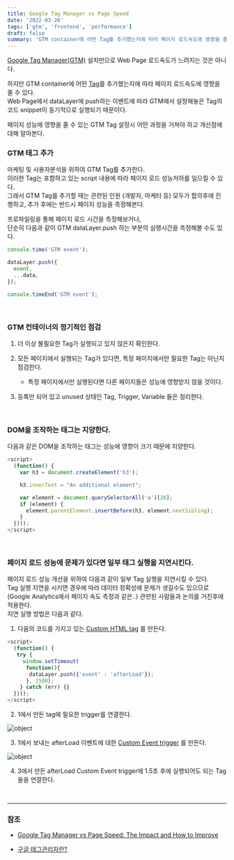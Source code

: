 ```yaml
---
title: Google Tag Manager vs Page Speed
date: '2022-03-26'
tags: ['gtm', 'frontend', 'performance']
draft: false
summary: 'GTM container에 어떤 Tag를 추가했는지에 따라 페이지 로드속도에 영향을 줄 수 있다. GTM Tag 설정시 어떤 과정을 거쳐야 하고 개선점에 대해 알아본다.'
---
```


[Google Tag Manager(GTM)](https://support.google.com/tagmanager/answer/6103696?hl=ko) 설치만으로 Web Page 로드속도가 느려지는 것은 아니다.

하지만 GTM container에 어떤 [Tag](https://developers.google.com/tag-platform/devguides#tags)를 추가했는지에 따라 페이지 로드속도에 영향을 줄 수 있다. <br />
Web Page에서 dataLayer에 push하는 이벤트에 따라 GTM에서 설정해놓은 Tag의 코드 snippet이 동기적으로 실행되기 때문이다. <br />

페이지 성능에 영향을 줄 수 있는 GTM Tag 설정시 어떤 과정을 거쳐야 하고 개선점에 대해 알아본다.

### GTM 태그 추가

마케팅 및 사용자분석을 위하여 GTM Tag를 추가한다. <br />
이러한 Tag는 포함하고 있는 script 내용에 따라 페이지 로드 성능저하를 일으킬 수 있다. <br />
그래서 GTM Tag를 추가할 때는 관련된 인원 (개발자, 마케터 등) 모두가 합의후에 진행하고, 추가 후에는 반드시 페이지 성능을 측정해본다.

프로파일링을 통해 페이지 로드 시간을 측정해보거나, <br />
단순히 다음과 같이 GTM dataLayer.push 하는 부분의 실행시간을 측정해볼 수도 있다.

```js
console.time('GTM event');

dataLayer.push({
  event,
  ...data,
});

console.timeEnd('GTM event');
```

<br />

### GTM 컨테이너의 정기적인 점검

1. 더 이상 불필요한 Tag가 실행되고 있지 않은지 확인한다.
2. 모든 페이지에서 실행되는 Tag가 있다면, 특정 페이지에서만 필요한 Tag는 아닌지 점검한다.

   - 특정 페이지에서만 실행된다면 다른 페이지들은 성능에 영향받지 않을 것이다.

3. 등록만 되어 있고 unused 상태인 Tag, Trigger, Variable 들은 정리한다.

<br />

### DOM을 조작하는 태그는 지양한다.

다음과 같은 DOM을 조작하는 태그는 성능에 영향이 크기 때문에 지양한다.

```js
<script>
  (function() {
    var h3 = document.createElement('h3');

    h3.innerText = "An additional element";

    var element = document.querySelectorAll('a')[20];
    if (element) {
      element.parentElement.insertBefore(h3, element.nextSibling);
    }
  })();
</script>
```

<br />

### 페이지 로드 성능에 문제가 있다면 일부 태그 실행을 지연시킨다.

페이지 로드 성능 개선을 위하여 다음과 같이 일부 Tag 실행을 지연시킬 수 있다. <br />
Tag 실행 지연을 시키면 경우에 따라 데이터 정확성에 문제가 생길수도 있으므로 (Google Analytics에서 페이지 속도 측정과 같은..) 관련된 사람들과 논의를 거친후에 적용한다. <br />
지연 실행 방법은 다음과 같다.

1. 다음의 코드를 가지고 있는 [Custom HTML tag](https://support.google.com/tagmanager/answer/6107167?hl=ko#CustomHTML) 를 만든다.

```js
<script>
  (function() {
   try {
     window.setTimeout(
      function(){
       dataLayer.push({'event' : 'afterLoad'});
      }, 1500);
    } catch (err) {}
  })();
</script>
```

2. 1에서 만든 tag에 필요한 trigger를 연결한다.

![object](/static/images/delay-gtm-tag.jpeg 'object')

3. 1에서 보내는 afterLoad 이벤트에 대한 [Custom Event trigger](https://www.analyticsmania.com/post/google-tag-manager-custom-event-trigger/) 를 만든다.

![object](/static/images/afterLoad-custom-event-trigger.jpeg 'object')

4. 3에서 만든 afterLoad Custom Event trigger에 1.5초 후에 실행되어도 되는 Tag들을 연결한다.

<br />

---

### 참조

- [Google Tag Manager vs Page Speed: The Impact and How to Improve](https://www.analyticsmania.com/post/google-tag-manager-impact-on-page-speed-and-how-to-improve/)

- [구글 태그관리자란?](https://analyticsmarketing.co.kr/digital-analytics/google-tag-manager-basics/3002/)
